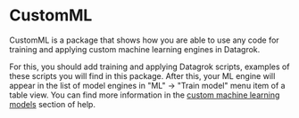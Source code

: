# CustomML

CustomML is a package that shows how you are able to use any code for training and applying custom machine learning engines in Datagrok.

For this, you should add training and applying Datagrok scripts, examples of these scripts you will find in this package. After this, your ML engine will appear in the list of model engines in "ML" -> "Train model" menu item of a table view.
You can find more information in the [custom machine learning models](https://datagrok.ai/help/learn/custom-machine-learning-models) section of help.

